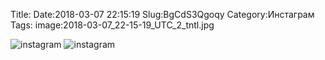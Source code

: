 Title:
Date:2018-03-07 22:15:19
Slug:BgCdS3Qgoqy
Category:Инстаграм
Tags:
image:2018-03-07_22-15-19_UTC_2_tntl.jpg

![instagram]({attach}images/2018-03-07_22-15-19_UTC_2.jpg)
![instagram]({attach}images/2018-03-07_22-15-19_UTC_1.jpg)
